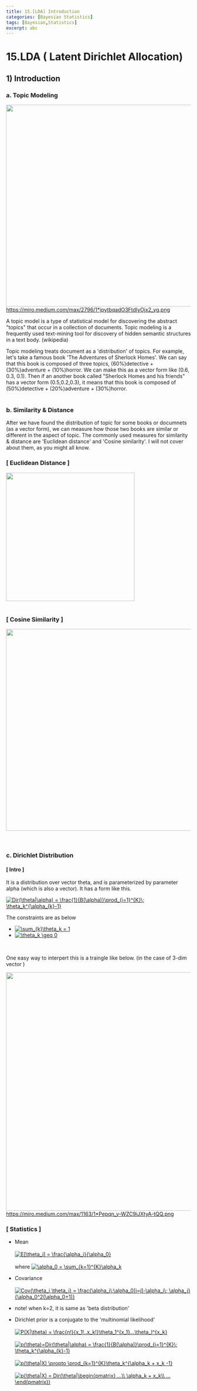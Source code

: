 ```yaml
---
title: 15.[LDA] Introduction
categories: [Bayesian Statistics]
tags: [Bayesian,Statistics]
excerpt: abc
---
```


# 15.LDA ( Latent Dirichlet Allocation)
<script src="https://cdn.mathjax.org/mathjax/latest/MathJax.js?config=TeX-AMS-MML_HTMLorMML" type="text/javascript"></script>

## 1) Introduction

### a. Topic Modeling
<img src="https://miro.medium.com/max/2796/1*jpytbqadO3FtdIyOjx2_yg.png" width="550" /> <br>
https://miro.medium.com/max/2796/1*jpytbqadO3FtdIyOjx2_yg.png
<br>

A topic model is a type of statistical model for discovering the abstract "topics" that occur in a collection of documents. 
Topic modeling is a frequently used text-mining tool for discovery of hidden semantic structures in a text body. (wikipedia)
<br>

Topic modeling treats document as a 'distribution' of topics. For example, let's take a famous book 'The Adventures of Sherlock Homes'. We can say
that this book is composed of three topics, (60%)detective + (30%)adventure + (10%)horror. We can make this as a vector form like (0.6, 0.3, 0.1).
Then if an another book called "Sherlock Homes and his friends" has a vector form (0.5,0.2,0.3), 
it means that this book is composed of (50%)detective + (20%)adventure + (30%)horror.
<br>
<br>

### b. Similarity & Distance
After we have found the distribution of topic for some books or documnets (as a vector form), we can measure how those two books are similar or different in the aspect of topic.
The commonly used measures for similarity & distance are 'Euclidean distance' and 'Cosine similarity'. I will not cover about them, as you might all know.
<br>

### [ Euclidean Distance ]
<img src="https://i.stack.imgur.com/RtnTY.jpg" width="350" /> <br>
<br>

### [ Cosine Similarity ]
<img src="https://miro.medium.com/max/1900/1*pZMivuSRUnOhp2iu7g-RTg.png" width="550" /> <br>
<br>
<br>

### c. Dirichlet Distribution
#### [ Intro ]
It is a distribution over vector theta, and is parameterized by parameter alpha (which is also a vector). It has a form like this.
<br>

<a href="https://www.codecogs.com/eqnedit.php?latex=Dir(\theta|\alpha)&space;=&space;\frac{1}{B(\alpha)}\prod_{i=1}^{K}\;&space;\theta_k^{\alpha_{k}-1}" target="_blank"><img src="https://latex.codecogs.com/gif.latex?Dir(\theta|\alpha)&space;=&space;\frac{1}{B(\alpha)}\prod_{i=1}^{K}\;&space;\theta_k^{\alpha_{k}-1}" title="Dir(\theta|\alpha) = \frac{1}{B(\alpha)}\prod_{i=1}^{K}\; \theta_k^{\alpha_{k}-1}" /></a>
<br>

The constraints are as below
- <a href="https://www.codecogs.com/eqnedit.php?latex=\sum_{k}\theta_k&space;=&space;1" target="_blank"><img src="https://latex.codecogs.com/gif.latex?\sum_{k}\theta_k&space;=&space;1" title="\sum_{k}\theta_k = 1" /></a>
- <a href="https://www.codecogs.com/eqnedit.php?latex=\theta_k&space;\geq&space;0" target="_blank"><img src="https://latex.codecogs.com/gif.latex?\theta_k&space;\geq&space;0" title="\theta_k \geq 0" /></a>
<br>

One easy way to interpert this is a traingle like below. (in the case of 3-dim vector )
<br>

<img src="https://miro.medium.com/max/1163/1*Pepqn_v-WZC9iJXtyA-tQQ.png" width="650" /> <br>
https://miro.medium.com/max/1163/1*Pepqn_v-WZC9iJXtyA-tQQ.png
<br>

### [ Statistics ]
- Mean <br><br>
<a href="https://www.codecogs.com/eqnedit.php?latex=E[\theta_i]&space;=&space;\frac{\alpha_i}{\alpha_0}" target="_blank"><img src="https://latex.codecogs.com/gif.latex?E[\theta_i]&space;=&space;\frac{\alpha_i}{\alpha_0}" title="E[\theta_i] = \frac{\alpha_i}{\alpha_0}" /></a> <br> <br>
where <a href="https://www.codecogs.com/eqnedit.php?latex=\alpha_0&space;=&space;\sum_{k=1}^{K}\alpha_k" target="_blank"><img src="https://latex.codecogs.com/gif.latex?\alpha_0&space;=&space;\sum_{k=1}^{K}\alpha_k" title="\alpha_0 = \sum_{k=1}^{K}\alpha_k" /></a>

- Covariance <br><br>
<a href="https://www.codecogs.com/eqnedit.php?latex=Cov(\theta_i,\theta_j)&space;=&space;\frac{\alpha_i\;\alpha_0[i=j]-\alpha_i\;&space;\alpha_j}{\alpha_0^2(\alpha_0&plus;1)}" target="_blank"><img src="https://latex.codecogs.com/gif.latex?Cov(\theta_i,\theta_j)&space;=&space;\frac{\alpha_i\;\alpha_0[i=j]-\alpha_i\;&space;\alpha_j}{\alpha_0^2(\alpha_0&plus;1)}" title="Cov(\theta_i,\theta_j) = \frac{\alpha_i\;\alpha_0[i=j]-\alpha_i\; \alpha_j}{\alpha_0^2(\alpha_0+1)}" /></a>

- note! when k=2, it is same as 'beta distribution'

- Dirichlet prior is a conjugate to the 'multinomial likelihood' <br><br>
<a href="https://www.codecogs.com/eqnedit.php?latex=P(X|\theta)&space;=&space;\frac{n!}{x_1!..x_k!}\theta_1^{x_1}...\theta_l^{x_k}" target="_blank"><img src="https://latex.codecogs.com/gif.latex?P(X|\theta)&space;=&space;\frac{n!}{x_1!..x_k!}\theta_1^{x_1}...\theta_l^{x_k}" title="P(X|\theta) = \frac{n!}{x_1!..x_k!}\theta_1^{x_1}...\theta_l^{x_k}" /></a> <br> <br>
<a href="https://www.codecogs.com/eqnedit.php?latex=p(\theta)=Dir(\theta|\alpha)&space;=&space;\frac{1}{B(\alpha)}\prod_{i=1}^{K}\;&space;\theta_k^{\alpha_{k}-1}" target="_blank"><img src="https://latex.codecogs.com/gif.latex?p(\theta)=Dir(\theta|\alpha)&space;=&space;\frac{1}{B(\alpha)}\prod_{i=1}^{K}\;&space;\theta_k^{\alpha_{k}-1}" title="p(\theta)=Dir(\theta|\alpha) = \frac{1}{B(\alpha)}\prod_{i=1}^{K}\; \theta_k^{\alpha_{k}-1}" /></a> <br> <br>
<a href="https://www.codecogs.com/eqnedit.php?latex=p(\theta|X)&space;\propto&space;\prod_{k=1}^{K}\theta_k^{\alpha_k&space;&plus;&space;x_k&space;-1}" target="_blank"><img src="https://latex.codecogs.com/gif.latex?p(\theta|X)&space;\propto&space;\prod_{k=1}^{K}\theta_k^{\alpha_k&space;&plus;&space;x_k&space;-1}" title="p(\theta|X) \propto \prod_{k=1}^{K}\theta_k^{\alpha_k + x_k -1}" /></a> <br> <br>
<a href="https://www.codecogs.com/eqnedit.php?latex=p(\theta|X)&space;=&space;Dir(\theta|\begin{pmatrix}&space;...\\&space;\alpha_k&space;&plus;&space;x_k\\&space;...&space;\end{pmatrix})" target="_blank"><img src="https://latex.codecogs.com/gif.latex?p(\theta|X)&space;=&space;Dir(\theta|\begin{pmatrix}&space;...\\&space;\alpha_k&space;&plus;&space;x_k\\&space;...&space;\end{pmatrix})" title="p(\theta|X) = Dir(\theta|\begin{pmatrix} ...\\ \alpha_k + x_k\\ ... \end{pmatrix})" /></a> <br> <br>
